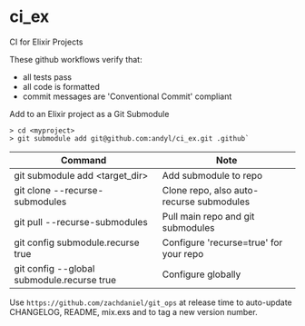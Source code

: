 # ci_ex

CI for Elixir Projects

These github workflows verify that: 
- all tests pass 
- all code is formatted 
- commit messages are 'Conventional Commit' compliant 

Add to an Elixir project as a Git Submodule 

```
> cd <myproject>
> git submodule add git@github.com:andyl/ci_ex.git .github`
```

| Command                                    | Note                                     |
|--------------------------------------------|------------------------------------------|
| git submodule add <url> <target_dir>       | Add submodule to repo                    |
| git clone <myrepo> --recurse-submodules    | Clone repo, also auto-recurse submodules |
| git pull --recurse-submodules              | Pull main repo and git submodules        |
| git config submodule.recurse true          | Configure 'recurse=true' for your repo   |
| git config --global submodule.recurse true | Configure globally                       |

Use `https://github.com/zachdaniel/git_ops` at release time to auto-update
CHANGELOG, README, mix.exs and to tag a new version number.
